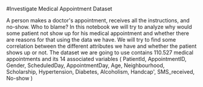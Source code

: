 #Investigate Medical Appointment Dataset

A person makes a doctor's appointment, receives all the instructions, and no-show. Who to blame?
In this notebook we will try to analyze why would some patient not show up for his medical appointment and whether there are reasons for that using the data we have.
We will try to find some correlation between the different attributes we have and whether the patient shows up or not. The dataset we are going to use contains 110.527 medical appointments and its 14 associated variables ( PatientId, AppointmentID, Gender, ScheduledDay, AppointmentDay, Age, Neighbourhood, Scholarship, Hypertension, Diabetes, Alcoholism, Handcap', SMS_received, No-show )
